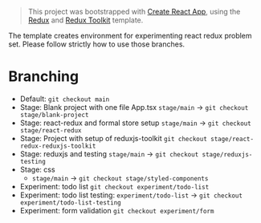 > This project was bootstrapped with [Create React App](https://github.com/facebook/create-react-app), using the [Redux](https://redux.js.org/) and [Redux Toolkit](https://redux-toolkit.js.org/) template.

The template creates environment for experimenting react redux problem set. Please follow strictly how to use those branches.

# Branching

* Default: `git checkout main`
* Stage: Blank project with one file App.tsx `stage/main` -> `git checkout stage/blank-project`
* Stage: react-redux and formal store setup `stage/main` -> `git checkout stage/react-redux`
* Stage: Project with setup of reduxjs-toolkit `git checkout stage/react-redux-reduxjs-toolkit`
* Stage: reduxjs and testing `stage/main` -> `git checkout stage/reduxjs-testing`
* Stage: css
  + `stage/main` -> `git checkout stage/styled-components`
* Experiment: todo list `git checkout experiment/todo-list`
* Experiment: todo list testing: `experiment/todo-list` -> `git checkout experiment/todo-list-testing`
* Experiment: form validation `git checkout experiment/form`
